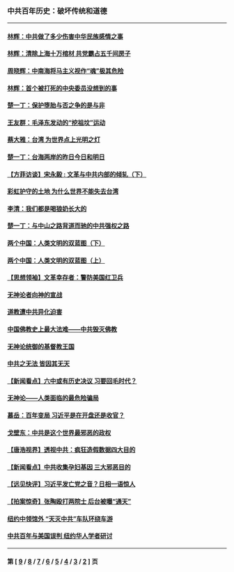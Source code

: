 ### 中共百年历史：破坏传统和道德
---
#### [林辉：中共做了多少伤害中华民族感情之事](../../pages/nf1176114/n14070968.md?09230430) 
#### [林辉：清除上海十万棺材 共党霸占五千间房子](../../pages/nf1176114/n14033735.md?09230430) 
#### [周晓辉：中南海将马主义视作“魂”极其危险](../../pages/nf1176114/n14026892.md?09230430) 
#### [林辉：首个被打死的中央委员没想到的事](../../pages/nf1176114/n13987400.md?09230430) 
#### [楚一丁：保护堕胎与否之争的是与非](../../pages/nf1176114/n13815642.md?09230430) 
#### [王友群：毛泽东发动的“挖祖坟”运动](../../pages/nf1176114/n13723639.md?09230430) 
#### [蔡大雅：台湾 为世界点上光明之灯](../../pages/nf1176114/n13531530.md?09230430) 
#### [楚一丁：台海两岸的昨日今日和明日](../../pages/nf1176114/n13531468.md?09230430) 
#### [【方菲访谈】宋永毅 : 文革与中共内部的倾轧（下）](../../pages/nf1176114/n13486836.md?09230430) 
#### [彩虹护守的土地 为什么世界不能失去台湾](../../pages/nf1176114/n13476849.md?09230430) 
#### [李清：我们都是喝狼奶长大的](../../pages/nf1176114/n13471478.md?09230430) 
#### [楚一丁：与中山之路背道而驰的中共强权之路](../../pages/nf1176114/n13437270.md?09230430) 
#### [两个中国：人类文明的双蓝图（下）](../../pages/nf1176114/n13423132.md?09230430) 
#### [两个中国：人类文明的双蓝图（上）](../../pages/nf1176114/n13422687.md?09230430) 
#### [【思想领袖】文革幸存者：警防美国红卫兵](../../pages/nf1176114/n13339289.md?09230430) 
#### [无神论者向神的宣战](../../pages/nf1176114/n13281535.md?09230430) 
#### [道教遭中共异化迫害](../../pages/nf1176114/n13281463.md?09230430) 
#### [中国佛教史上最大法难——中共毁灭佛教](../../pages/nf1176114/n13281397.md?09230430) 
#### [无神论统御的基督教王国](../../pages/nf1176114/n13281280.md?09230430) 
#### [中共之无法 皆因其无天](../../pages/nf1176114/n13281088.md?09230430) 
#### [【新闻看点】六中或有历史决议 习要回毛时代？](../../pages/nf1176114/n13222895.md?09230430) 
#### [无神论——人类面临的最危险骗局](../../pages/nf1176114/n13196137.md?09230430) 
#### [慕岳：百年变局 习近平是在开盘还是收官？](../../pages/nf1176114/n13206516.md?09230430) 
#### [戈壁东：中共是这个世界最邪恶的政权](../../pages/nf1176114/n13085641.md?09230430) 
#### [【唐浩视界】透视中共：疯狂造假数据四大目的](../../pages/nf1176114/n13080590.md?09230430) 
#### [【新闻看点】中共收集孕妇基因 三大邪恶目的](../../pages/nf1176114/n13077182.md?09230430) 
#### [【远见快评】习近平发亡党之音？日相一语惊人](../../pages/nf1176114/n13074809.md?09230430) 
#### [【拍案惊奇】张陶殴打两院士 后台被曝“通天”](../../pages/nf1176114/n13070496.md?09230430) 
#### [纽约中领馆外 “天灭中共”车队环绕车游](../../pages/nf1176114/n13070693.md?09230430) 
#### [中共百年与美国误判 纽约华人学者研讨](../../pages/nf1176114/n13067969.md?09230430) 

---
#### 第 [ [9](./9.md?09230430) / [8](./8.md?09230430) / [7](./7.md?09230430) / [6](./6.md?09230430) / [5](./5.md?09230430) / [4](./4.md?09230430) / [3](./3.md?09230430) / [2](./2.md?09230430) ] 页
